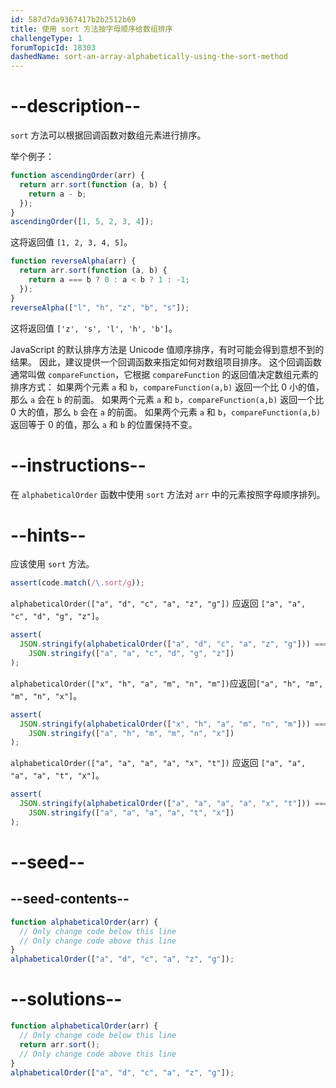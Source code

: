 ```yaml
---
id: 587d7da9367417b2b2512b69
title: 使用 sort 方法按字母顺序给数组排序
challengeType: 1
forumTopicId: 18303
dashedName: sort-an-array-alphabetically-using-the-sort-method
---
```


# --description--

`sort` 方法可以根据回调函数对数组元素进行排序。

举个例子：

```js
function ascendingOrder(arr) {
  return arr.sort(function (a, b) {
    return a - b;
  });
}
ascendingOrder([1, 5, 2, 3, 4]);
```

这将返回值 `[1, 2, 3, 4, 5]`。

```js
function reverseAlpha(arr) {
  return arr.sort(function (a, b) {
    return a === b ? 0 : a < b ? 1 : -1;
  });
}
reverseAlpha(["l", "h", "z", "b", "s"]);
```

这将返回值 `['z', 's', 'l', 'h', 'b']`。

JavaScript 的默认排序方法是 Unicode 值顺序排序，有时可能会得到意想不到的结果。 因此，建议提供一个回调函数来指定如何对数组项目排序。 这个回调函数通常叫做 `compareFunction`，它根据 `compareFunction` 的返回值决定数组元素的排序方式： 如果两个元素 `a` 和 `b`，`compareFunction(a,b)` 返回一个比 0 小的值，那么 `a` 会在 `b` 的前面。 如果两个元素 `a` 和 `b`，`compareFunction(a,b)` 返回一个比 0 大的值，那么 `b` 会在 `a` 的前面。 如果两个元素 `a` 和 `b`，`compareFunction(a,b)` 返回等于 0 的值，那么 `a` 和 `b` 的位置保持不变。

# --instructions--

在 `alphabeticalOrder` 函数中使用 `sort` 方法对 `arr` 中的元素按照字母顺序排列。

# --hints--

应该使用 `sort` 方法。

```js
assert(code.match(/\.sort/g));
```

`alphabeticalOrder(["a", "d", "c", "a", "z", "g"])` 应返回 `["a", "a", "c", "d", "g", "z"]`。

```js
assert(
  JSON.stringify(alphabeticalOrder(["a", "d", "c", "a", "z", "g"])) ===
    JSON.stringify(["a", "a", "c", "d", "g", "z"])
);
```

`alphabeticalOrder(["x", "h", "a", "m", "n", "m"])`应返回`["a", "h", "m", "m", "n", "x"]`。

```js
assert(
  JSON.stringify(alphabeticalOrder(["x", "h", "a", "m", "n", "m"])) ===
    JSON.stringify(["a", "h", "m", "m", "n", "x"])
);
```

`alphabeticalOrder(["a", "a", "a", "a", "x", "t"])` 应返回 `["a", "a", "a", "a", "t", "x"]`。

```js
assert(
  JSON.stringify(alphabeticalOrder(["a", "a", "a", "a", "x", "t"])) ===
    JSON.stringify(["a", "a", "a", "a", "t", "x"])
);
```

# --seed--

## --seed-contents--

```js
function alphabeticalOrder(arr) {
  // Only change code below this line
  // Only change code above this line
}
alphabeticalOrder(["a", "d", "c", "a", "z", "g"]);
```

# --solutions--

```js
function alphabeticalOrder(arr) {
  // Only change code below this line
  return arr.sort();
  // Only change code above this line
}
alphabeticalOrder(["a", "d", "c", "a", "z", "g"]);
```
